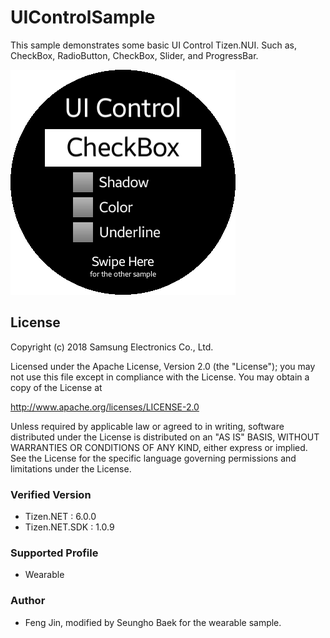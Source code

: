 # UIControlSample
This sample demonstrates some basic UI Control Tizen.NUI. Such as, CheckBox, RadioButton, CheckBox, Slider, and ProgressBar.

![MainPage](./Screenshots/UIControlMain.png)


## License
Copyright (c) 2018 Samsung Electronics Co., Ltd.

Licensed under the Apache License, Version 2.0 (the "License");
you may not use this file except in compliance with the License.
You may obtain a copy of the License at

http://www.apache.org/licenses/LICENSE-2.0

Unless required by applicable law or agreed to in writing, software
distributed under the License is distributed on an "AS IS" BASIS,
WITHOUT WARRANTIES OR CONDITIONS OF ANY KIND, either express or implied.
See the License for the specific language governing permissions and
limitations under the License.

### Verified Version
* Tizen.NET : 6.0.0
* Tizen.NET.SDK : 1.0.9


### Supported Profile
* Wearable

### Author
* Feng Jin, modified by Seungho Baek for the wearable sample.
